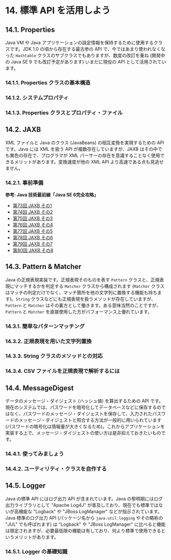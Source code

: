 # 14. 標準 API を活用しよう

## 14.1. Properties

Java VM や Java アプリケーションの設定情報を保持するために使用するクラスです。JDK 1.0 の頃から存在する最古参の API で、今ではあまり使われなくなった `Hashtable` クラスのサブクラスでもありますが、数度の改訂を重ね (開発中の Java SE 9 でも改訂予定があります) いまだに現役の API として活用されています。

### 14.1.1. Properties クラスの基本構造


### 14.1.2. システムプロパティ


### 14.1.3. Properties クラスとプロパティ・ファイル


## 14.2. JAXB

XML ファイルと Java のクラス (JavaBeans) の相互変換を実現するための API です。Java には XML を扱う API が複数存在していますが、JAXB はその中でも異色の存在で、プログラマが XML パーサーの存在を意識することなく使用できるメリットがあります。変換速度が他の XML API より高速である点も見逃せません。

### 14.2.1. 事前準備


**参考: Java 技術最前線「Java SE 6完全攻略」**

- [第73回 JAXB その1](http://itpro.nikkeibp.co.jp/article/COLUMN/20080530/305406/)
- [第74回 JAXB その2](http://itpro.nikkeibp.co.jp/article/COLUMN/20080606/306845/)
- [第75回 JAXB その3](http://itpro.nikkeibp.co.jp/article/COLUMN/20080613/307995/)
- [第76回 JAXB その4](http://itpro.nikkeibp.co.jp/article/COLUMN/20080620/308966/)
- [第77回 JAXB その5](http://itpro.nikkeibp.co.jp/article/COLUMN/20080627/309642/)
- [第78回 JAXB その6](http://itpro.nikkeibp.co.jp/article/COLUMN/20080704/310147/)
- [第79回 JAXB その7](http://itpro.nikkeibp.co.jp/article/COLUMN/20080711/310608/)
- [第80回 JAXB その8](http://itpro.nikkeibp.co.jp/article/COLUMN/20080711/310608/)

## 14.3. Pattern & Matcher

Java の正規表現実装です。正規表現そのものを表す `Pattern` クラスと、正規表現にマッチするかを判定する `Matcher` クラスから構成されます (`Matcher` クラスはマッチの判定だけでなく、マッチ箇所を他の文字列に置換する機能も持ちます)。`String` クラスなどにも正規表現を扱うメソッドが存在していますが、`Pattern` と `Matcher` はその裏方として働きます。ある意味当然のことですが、`Pattern` と `Matcher` を直接使用した方がパフォーマンス上優れています。

### 14.3.1. 簡単なパターンマッチング


### 14.3.2. 正規表現を用いた文字列置換


### 14.3.3. String クラスのメソッドとの対応


### 14.3.4. CSV ファイルを正規表現で解析するには


## 14.4. MessageDigest

データのメッセージ・ダイジェスト (ハッシュ値) を算出するための API です。現在のシステムでは、パスワードを暗号化してデータベースなどに保存するのではなく、パスワードのメッセージ・ダイジェストを保存して、入力されたパスワードのメッセージ・ダイジェストと照合する方法が一般的に用いられています (パスワードの暗号化は情報量が大きくなるため)。これからアプリケーションを実装する上で、メッセージ・ダイジェストの使い方は是非抑えておきたいものです。

### 14.4.1. 使ってみましょう


### 14.4.2. ユーティリティ・クラスを自作する


## 14.5. Logger

Java の標準 API にはログ出力 API が含まれています。Java の黎明期にはログ出力ライブラリとして "Apache Log4J" が普及しており、現在でも標準ではないが高機能な "Logback" や "JBoss LogManager" などが指示されています。Java 標準のログ出力 API (パッケージ名から `java.util.logging` やその略称の "JUL" でも呼ばれます) は "Logback" や "JBoss LogManager" に比べると機能は限定されますが、必要最低限の機能は有しており、何より標準で使用できるというメリットがあります。

### 14.5.1. Logger の基礎知識

